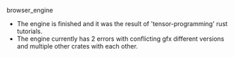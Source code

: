 browser_engine

- The engine is finished and it was the result of 'tensor-programming' rust tutorials.
- The engine currently has 2 errors with conflicting gfx different versions and multiple other crates with each other.